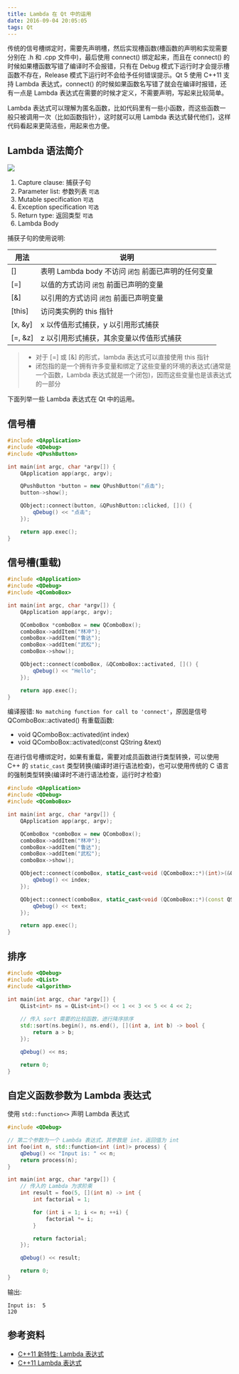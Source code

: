 ```yaml
---
title: Lambda 在 Qt 中的运用
date: 2016-09-04 20:05:05
tags: Qt
---
```


传统的信号槽绑定时，需要先声明槽，然后实现槽函数(槽函数的声明和实现需要分别在 .h 和 .cpp 文件中)，最后使用 connect() 绑定起来，而且在 connect() 的时候如果槽函数写错了编译时不会报错，只有在 Debug 模式下运行时才会提示槽函数不存在，Release 模式下运行时不会给予任何错误提示。Qt 5 使用 C++11 支持 Lambda 表达式，connect() 的时候如果函数名写错了就会在编译时报错，还有一点是 Lambda 表达式在需要的时候才定义，不需要声明，写起来比较简单。

Lambda 表达式可以理解为匿名函数，比如代码里有一些小函数，而这些函数一般只被调用一次（比如函数指针），这时就可以用 Lambda 表达式替代他们，这样代码看起来更简洁些，用起来也方便。

<!--more-->

## Lambda 语法简介
![](/img/qt/cpp-lambda.png)

1. Capture clause: 捕获子句
2. Parameter list: 参数列表 `可选`
3. Mutable specification `可选`
4. Exception specification `可选`
5. Return type: 返回类型 `可选`
6. Lambda Body

捕获子句的使用说明:

用法 | 说明
--- | ---
[]  | 表明 Lambda body 不访问 `闭包` 前面已声明的任何变量
[=] | 以值的方式访问 `闭包` 前面已声明的变量
[&] | 以引用的方式访问 `闭包` 前面已声明变量
[this] | 访问类实例的 this 指针
[x, &y] | x 以传值形式捕获，y 以引用形式捕获
[=, &z] | z 以引用形式捕获，其余变量以传值形式捕获

> * 对于 [=] 或 [&] 的形式，lambda 表达式可以直接使用 this 指针  
> * 闭包指的是一个拥有许多变量和绑定了这些变量的环境的表达式(通常是一个函数，Lambda 表达式就是一个闭包)，因而这些变量也是该表达式的一部分

下面列举一些 Lambda 表达式在 Qt 中的运用。

## 信号槽
```c++
#include <QApplication>
#include <QDebug>
#include <QPushButton>

int main(int argc, char *argv[]) {
    QApplication app(argc, argv);

    QPushButton *button = new QPushButton("点击");
    button->show();

    QObject::connect(button, &QPushButton::clicked, []() {
        qDebug() << "点击";
    });

    return app.exec();
}
```

## 信号槽(重载)

```c++
#include <QApplication>
#include <QDebug>
#include <QComboBox>

int main(int argc, char *argv[]) {
    QApplication app(argc, argv);

    QComboBox *comboBox = new QComboBox();
    comboBox->addItem("林冲");
    comboBox->addItem("鲁达");
    comboBox->addItem("武松");
    comboBox->show();

    QObject::connect(comboBox, &QComboBox::activated, []() {
        qDebug() << "Hello";
    });

    return app.exec();
}
```

编译报错: `No matching function for call to 'connect'`，原因是信号 QComboBox::activated() 有重载函数:

* void QComboBox::activated(int index)
* void QComboBox::activated(const QString &text)

在进行信号槽绑定时，如果有重载，需要对成员函数进行类型转换，可以使用 C++ 的 `static_cast` 类型转换(编译时进行语法检查)，也可以使用传统的 C 语言的强制类型转换(编译时不进行语法检查，运行时才检查)

```c++
#include <QApplication>
#include <QDebug>
#include <QComboBox>

int main(int argc, char *argv[]) {
    QApplication app(argc, argv);

    QComboBox *comboBox = new QComboBox();
    comboBox->addItem("林冲");
    comboBox->addItem("鲁达");
    comboBox->addItem("武松");
    comboBox->show();

    QObject::connect(comboBox, static_cast<void (QComboBox::*)(int)>(&QComboBox::activated), [](int index) {
        qDebug() << index;
    });

    QObject::connect(comboBox, static_cast<void (QComboBox::*)(const QString &)>(&QComboBox::activated), [](const QString &text) {
        qDebug() << text;
    });

    return app.exec();
}
```

## 排序
```c++
#include <QDebug>
#include <QList>
#include <algorithm>

int main(int argc, char *argv[]) {
    QList<int> ns = QList<int>() << 1 << 3 << 5 << 4 << 2;
    
    // 传入 sort 需要的比较函数，进行降序排序
    std::sort(ns.begin(), ns.end(), [](int a, int b) -> bool {
        return a > b;
    });

    qDebug() << ns;

    return 0;
}
```

## 自定义函数参数为 Lambda 表达式
使用 `std::function<>` 声明 Lambda 表达式

```c++
#include <QDebug>

// 第二个参数为一个 Lambda 表达式，其参数是 int，返回值为 int
int foo(int n, std::function<int (int)> process) {
    qDebug() << "Input is: " << n;
    return process(n);
}

int main(int argc, char *argv[]) {
    // 传入的 Lambda 为求阶乘
    int result = foo(5, [](int n) -> int {
        int factorial = 1;

        for (int i = 1; i <= n; ++i) {
            factorial *= i;
        }

        return factorial;
    });

    qDebug() << result;

    return 0;
}
```

输出:

```
Input is:  5
120
```

## 参考资料
* [C++11 新特性: Lambda 表达式](https://www.devbean.net/2012/05/cpp11-lambda/)
* [C++11 Lambda 表达式](http://www.cnblogs.com/zhuyp1015/archive/2012/04/08/2438176.html)
